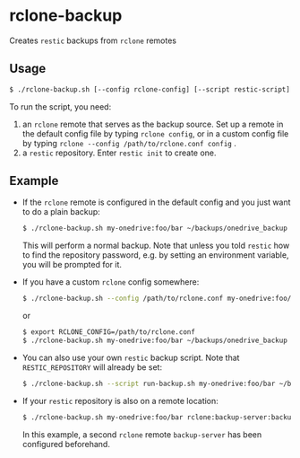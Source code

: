 # rclone-backup
Creates `restic` backups from `rclone` remotes



## Usage

```bash
$ ./rclone-backup.sh [--config rclone-config] [--script restic-script] rclone-remote-path restic-repo-path
```

To run the script, you need:

1. an `rclone` remote that serves as the backup source. Set up a remote in the default config file by typing `rclone config`, or in a custom config file by typing `rclone --config /path/to/rclone.conf config` .
2. a `restic` repository. Enter `restic init` to create one.



## Example

* If the `rclone` remote is configured in the default config and you just want to do a plain backup:

    ```bash
    $ ./rclone-backup.sh my-onedrive:foo/bar ~/backups/onedrive_backup
    ```

    This will perform a normal backup. Note that unless you told `restic` how to find the repository password, e.g. by setting an environment variable, you will be prompted for it.

* If you have a custom `rclone` config somewhere:

    ```bash
    $ ./rclone-backup.sh --config /path/to/rclone.conf my-onedrive:foo/bar ~/backups/onedrive_backup
    ```
    or
    
    ```bash
    $ export RCLONE_CONFIG=/path/to/rclone.conf
    $ ./rclone-backup.sh my-onedrive:foo/bar ~/backups/onedrive_backup
    ```
    
* You can also use your own `restic` backup script. Note that `RESTIC_REPOSITORY` will already be set:

    ```bash
    $ ./rclone-backup.sh --script run-backup.sh my-onedrive:foo/bar ~/backups/onedrive_backup
    ```

* If your `restic` repository is also on a remote location:

    ```bash
    $ ./rclone-backup.sh my-onedrive:foo/bar rclone:backup-server:backups/onedrive_backup
    ```

    In this example, a second `rclone` remote `backup-server` has been configured beforehand.
